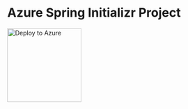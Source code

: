 # Azure Spring Initializr Project

<a href="https://hui1110.github.io/deploydemo/html?url=https://github.com/hui1110/deploydemo" data-linktype="external">
    <img src="https://user-images.githubusercontent.com/58474919/236122963-8c0857bb-3822-4485-892a-445fa33f1612.png" alt="Deploy to Azure" width="170px" data-linktype="relative-path">
</a>

